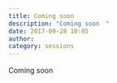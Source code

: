 ```yaml
---
title: Coming soon　
description: "Coming soon　"
date: 2017-09-28 10:05
author: 
category: sessions
---
```

Coming soon　